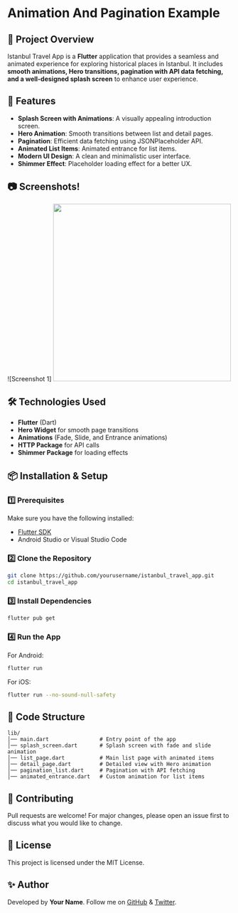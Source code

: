 # Animation And Pagination Example

## 📌 Project Overview
Istanbul Travel App is a **Flutter** application that provides a seamless and animated experience for exploring historical places in Istanbul. It includes **smooth animations, Hero transitions, pagination with API data fetching, and a well-designed splash screen** to enhance user experience.

## 🚀 Features
- **Splash Screen with Animations**: A visually appealing introduction screen.
- **Hero Animation**: Smooth transitions between list and detail pages.
- **Pagination**: Efficient data fetching using JSONPlaceholder API.
- **Animated List Items**: Animated entrance for list items.
- **Modern UI Design**: A clean and minimalistic user interface.
- **Shimmer Effect**: Placeholder loading effect for a better UX.

## 📷 Screenshots! 

![Screenshot 1] 
<img height=400 src='https://github.com/user-attachments/assets/734c05cf-2cec-4dc2-b510-a3081b764fd1'>

## 🛠 Technologies Used
- **Flutter** (Dart)
- **Hero Widget** for smooth page transitions
- **Animations** (Fade, Slide, and Entrance animations)
- **HTTP Package** for API calls
- **Shimmer Package** for loading effects

## 📦 Installation & Setup
### 1️⃣ Prerequisites
Make sure you have the following installed:
- [Flutter SDK](https://flutter.dev/docs/get-started/install)
- Android Studio or Visual Studio Code

### 2️⃣ Clone the Repository
```bash
git clone https://github.com/yourusername/istanbul_travel_app.git
cd istanbul_travel_app
```

### 3️⃣ Install Dependencies
```bash
flutter pub get
```

### 4️⃣ Run the App
For Android:
```bash
flutter run
```
For iOS:
```bash
flutter run --no-sound-null-safety
```

## 📜 Code Structure
```
lib/
│── main.dart                # Entry point of the app
│── splash_screen.dart       # Splash screen with fade and slide animation
│── list_page.dart           # Main list page with animated items
│── detail_page.dart         # Detailed view with Hero animation
│── pagination_list.dart     # Pagination with API fetching
│── animated_entrance.dart   # Custom animation for list items
```

## 🤝 Contributing
Pull requests are welcome! For major changes, please open an issue first to discuss what you would like to change.

## 📄 License
This project is licensed under the MIT License.

## ✨ Author
Developed by **Your Name**. Follow me on [GitHub](https://github.com/yourusername) & [Twitter](https://twitter.com/yourhandle).


